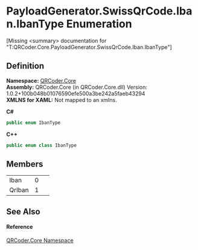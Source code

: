 # PayloadGenerator.SwissQrCode.Iban.IbanType Enumeration


\[Missing &lt;summary&gt; documentation for "T:QRCoder.Core.PayloadGenerator.SwissQrCode.Iban.IbanType"\]



## Definition
**Namespace:** <a href="N_QRCoder_Core.md">QRCoder.Core</a>  
**Assembly:** QRCoder.Core (in QRCoder.Core.dll) Version: 1.0.2+100b048b01076590efe500a3be242a5faeb43294  
**XMLNS for XAML:** Not mapped to an xmlns.

**C#**
``` C#
public enum IbanType
```
**C++**
``` C++
public enum class IbanType
```



## Members
<table>
<tr>
<td>Iban</td>
<td>0</td>
<td> </td></tr>
<tr>
<td>QrIban</td>
<td>1</td>
<td> </td></tr>
</table>

## See Also


#### Reference
<a href="N_QRCoder_Core.md">QRCoder.Core Namespace</a>  

